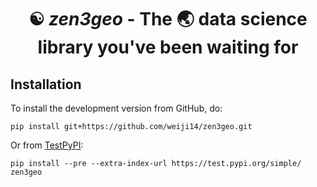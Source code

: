 # <center> ☯ *zen3geo* - The 🌏 data science library you've been waiting for <center>

## Installation

To install the development version from GitHub, do:

    pip install git+https://github.com/weiji14/zen3geo.git

Or from [TestPyPI](https://test.pypi.org/project/zen3geo):

    pip install --pre --extra-index-url https://test.pypi.org/simple/ zen3geo
